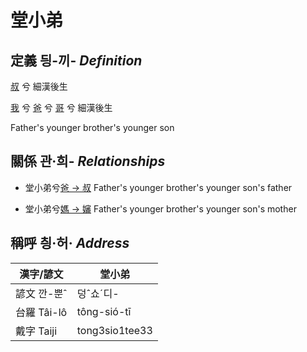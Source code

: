 # 堂小弟
## 定義 딍-끼- _Definition_
[叔](member11.md) 兮 細漢後生

[我](member1.md) 兮 [爸](member2.md) 兮 [哥](member11.md) 兮 細漢後生

Father's younger brother's younger son

## 關係 관·희- _Relationships_

- 堂小弟兮[爸 → 叔](member11.md) Father's younger brother's younger son's father

- 堂小弟兮[媽 → 嬸](member34.md) Father's younger brother's younger son's mother



## 稱呼 칑·허· _Address_

漢字/諺文 | 堂小弟
--- | ---
諺文 깐-뿐ˆ | 덩ˆ쇼ˊ디-
台羅 Tâi-lô | tông-sió-tī
戴字 Taiji | tong3sio1tee33


